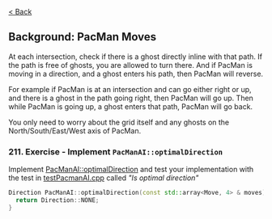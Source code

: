 [< Back](../README.md)

## Background: PacMan Moves

At each intersection, check if there is a ghost directly inline with that path. If the path is free of ghosts, you are
allowed to turn there. And if PacMan is moving in a direction, and a ghost enters his path, then PacMan will reverse.

For example if PacMan is at an intersection and can go either right or up, and there is a ghost in the path going right,
then PacMan will go up. Then while PacMan is going up, a ghost enters that path, PacMan will go back.

You only need to worry about the grid itself and any ghosts on the North/South/East/West axis of PacMan.

### 211. Exercise - Implement `PacManAI::optimalDirection`

Implement [PacManAI::optimalDirection](../../../lib/PacManAI.cpp) and test your implementation with the test
in [testPacmanAI.cpp](../../../test/testPacmanAI.cpp) called _"Is optimal direction"_

```cpp
Direction PacManAI::optimalDirection(const std::array<Move, 4> & moves) {
  return Direction::NONE;
}
```
